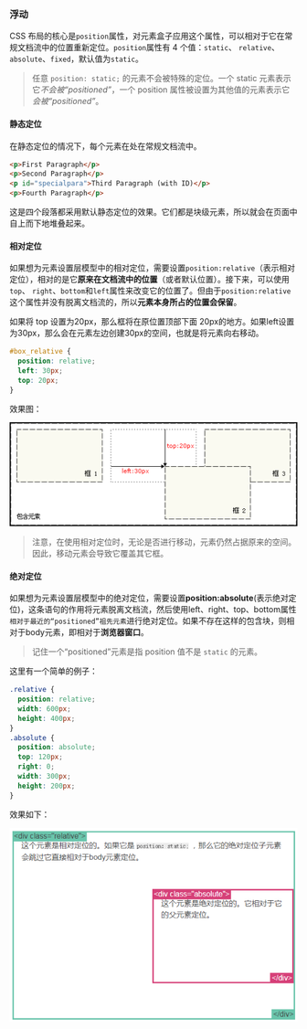 ### 浮动

CSS 布局的核心是`position`属性，对元素盒子应用这个属性，可以相对于它在常规文档流中的位置重新定位。`position`属性有 4 个值：`static`、 `relative`、 `absolute`、`fixed`，默认值为`static`。

> 任意 `position: static;` 的元素不会被特殊的定位。一个 static 元素表示它*不会被“positioned”*，一个 position 属性被设置为其他值的元素表示它*会被“positioned”*。

#### 静态定位

在静态定位的情况下，每个元素在处在常规文档流中。

```html
<p>First Paragraph</p>
<p>Second Paragraph</p>
<p id="specialpara">Third Paragraph (with ID)</p>
<p>Fourth Paragraph</p>
```

这是四个段落都采用默认静态定位的效果。它们都是块级元素，所以就会在页面中自上而下地堆叠起来。

#### 相对定位

如果想为元素设置层模型中的相对定位，需要设置`position:relative`（表示相对定位），相对的是它**原来在文档流中的位置**（或者默认位置）。接下来，可以使用`top`、 `right`、`bottom`和`left`属性来改变它的位置了。但由于`position:relative`这个属性并没有脱离文档流的，所以**元素本身所占的位置会保留**。

如果将 top 设置为20px，那么框将在原位置顶部下面 20px的地方。如果left设置为30px，那么会在元素左边创建30px的空间，也就是将元素向右移动。

```css
#box_relative {
  position: relative;
  left: 30px;
  top: 20px;
}
```

效果图：

![css_positioning_relative_example.png](../img/html_css_js/css_positioning_relative_example.png)

> 注意，在使用相对定位时，无论是否进行移动，元素仍然占据原来的空间。因此，移动元素会导致它覆盖其它框。

#### 绝对定位

如果想为元素设置层模型中的绝对定位，需要设置**position:absolute**(表示绝对定位)，这条语句的作用将元素脱离文档流，然后使用left、right、top、bottom属性`相对于最近的“positioned”祖先元素`进行绝对定位。如果不存在这样的包含块，则相对于body元素，即相对于**浏览器窗口**。

> 记住一个“positioned”元素是指 position 值不是 `static` 的元素。

这里有一个简单的例子：

```css
.relative {
  position: relative;
  width: 600px;
  height: 400px;
}
.absolute {
  position: absolute;
  top: 120px;
  right: 0;
  width: 300px;
  height: 200px;
}
```

效果如下：

![position_absolute.jpg](../img/html_css_js/position_absolute.png)

